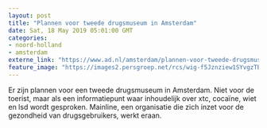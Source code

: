 ```yaml
---
layout: post
title: "Plannen voor tweede drugsmuseum in Amsterdam"
date: Sat, 18 May 2019 05:01:00 GMT
categories: 
- noord-holland 
- amsterdam 
externe_link: "https://www.ad.nl/amsterdam/plannen-voor-tweede-drugsmuseum-in-amsterdam~ae96c8ee/"
feature_image: "https://images2.persgroep.net/rcs/wig-f5Jznziew1SYvgzTBkWJp2A/diocontent/146319411/_fitwidth/400/?appId=21791a8992982cd8da851550a453bd7f&quality=0.7"
---
```


Er zijn plannen voor een tweede drugsmuseum in Amsterdam. Niet voor de toerist, maar als een informatiepunt waar inhoudelijk over xtc, cocaïne, wiet en lsd wordt gesproken. Mainline, een organisatie die zich inzet voor de gezondheid van drugsgebruikers, werkt eraan.
